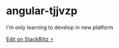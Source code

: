 # angular-tjjvzp
I'm only learning to develop in new platform

[Edit on StackBlitz ⚡️](https://stackblitz.com/edit/angular-tjjvzp)